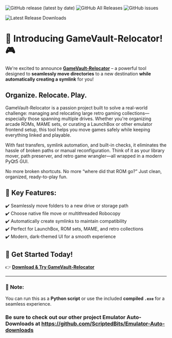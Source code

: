 ![GitHub release (latest by date)](https://img.shields.io/github/v/release/ScriptedBits/GameVault-Relocator)
![GitHub All Releases](https://img.shields.io/github/downloads/ScriptedBits/GameVault-Relocator/total)
![GitHub issues](https://img.shields.io/github/issues/ScriptedBits/GameVault-Relocator)


![Latest Release Downloads](https://img.shields.io/github/downloads/ScriptedBits/GameVault-Relocator/latest/total)


# 🚀 Introducing GameVault-Relocator! 🎮  

We're excited to announce **[GameVault-Relocator](https://github.com/ScriptedBits/GameVault-Relocator/)** – a powerful tool designed to **seamlessly move directories** to a new destination **while automatically creating a symlink** for you!  


## Organize. Relocate. Play.
GameVault-Relocator is a passion project built to solve a real-world challenge: managing and relocating large retro gaming collections—especially those spanning multiple drives. Whether you're organizing arcade ROMs, MAME sets, or curating a LaunchBox or other emulator frontend setup, this tool helps you move games safely while keeping everything linked and playable.

With fast transfers, symlink automation, and built-in checks, it eliminates the hassle of broken paths or manual reconfiguration. Think of it as your library mover, path preserver, and retro game wrangler—all wrapped in a modern PyQt5 GUI.

No more broken shortcuts. No more “where did that ROM go?” Just clean, organized, ready-to-play fun.
## 🔹 Key Features:

✔️ Seamlessly move folders to a new drive or storage path  
✔️ Choose native file move or multithreaded Robocopy  
✔️ Automatically create symlinks to maintain compatibility  
✔️ Perfect for LaunchBox, ROM sets, MAME, and retro collections  
✔️ Modern, dark-themed UI for a smooth experience


## 🎉 Get Started Today!  
👉 **[Download & Try GameVault-Relocator](https://github.com/ScriptedBits/GameVault-Relocator/releases)**  

---

### 📝 **Note:**  
You can run this as a **Python script** or use the included **compiled `.exe`** for a seamless experience.  



### Be sure to check out our other project Emulator Auto-Downloads at https://github.com/ScriptedBits/Emulator-Auto-downloads
